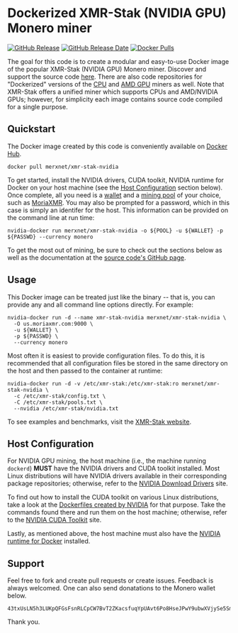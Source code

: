 # Dockerized XMR-Stak (NVIDIA GPU) Monero miner

[![GitHub Release](https://img.shields.io/github/release/merxnet/xmr-stak-nvidia-docker/all.svg)](https://github.com/merxnet/xmr-stak-nvidia-docker/releases)
[![GitHub Release Date](https://img.shields.io/github/release-date-pre/merxnet/xmr-stak-nvidia-docker.svg)](https://github.com/merxnet/xmr-stak-nvidia-docker/releases)
[![Docker Pulls](https://img.shields.io/docker/pulls/merxnet/xmr-stak-nvidia.svg)](https://hub.docker.com/r/merxnet/xmr-stak-nvidia/)

The goal for this code is to create a modular and easy-to-use Docker image of the popular XMR-Stak (NVIDIA GPU) Monero miner. Discover and support the source code [here](https://github.com/fireice-uk/xmr-stak). There are also code repositories for "Dockerized" versions of the [CPU](https://github.com/merxnet/xmr-stak-cpu-docker) and [AMD GPU](https://github.com/merxnet/xmr-stak-amd-docker) miners as well. Note that XMR-Stak offers a unified miner which supports CPUs and AMD/NVIDIA GPUs; however, for simplicity each image contains source code compiled for a single purpose.

## Quickstart
The Docker image created by this code is conveniently available on [Docker Hub](https://hub.docker.com/r/merxnet/xmr-stak-nvidia/).
```
docker pull merxnet/xmr-stak-nvidia
```
To get started, install the NVIDIA drivers, CUDA toolkit, NVIDIA runtime for Docker on your host machine (see the [Host Configuration](#host-configuration) section below). Once complete, all you need is a [wallet](https://getmonero.org/resources/user-guides/create_wallet.html) and a [mining pool](https://monero.org/services/mining-pools/) of your choice, such as [MoriaXMR](https://moriaxmr.com/). You may also be prompted for a password, which in this case is simply an identifer for the host. This information can be provided on the command line at run time:
```
nvidia-docker run merxnet/xmr-stak-nvidia -o ${POOL} -u ${WALLET} -p ${PASSWD} --currency monero
```
To get the most out of mining, be sure to check out the sections below as well as the documentation at the [source code's GitHub page](https://github.com/fireice-uk/xmr-stak/blob/master/doc/usage.md).

## Usage
This Docker image can be treated just like the binary -- that is, you can provide any and all command line options directly. For example:
```
nvidia-docker run -d --name xmr-stak-nvidia merxnet/xmr-stak-nvidia \
  -O us.moriaxmr.com:9000 \
  -u ${WALLET} \
  -p ${PASSWD} \
  --currency monero
```
Most often it is easiest to provide configuration files. To do this, it is recommended that all configuration files be stored in the same directory on the host and then passed to the container at runtime:
```
nvidia-docker run -d -v /etc/xmr-stak:/etc/xmr-stak:ro merxnet/xmr-stak-nvidia \
  -c /etc/xmr-stak/config.txt \
  -C /etc/xmr-stak/pools.txt \
  --nvidia /etc/xmr-stak/nvidia.txt
```
To see examples and benchmarks, visit the [XMR-Stak website](https://www.xmrstak.com/).

## Host Configuration
For NVIDIA GPU mining, the host machine (i.e., the machine running `dockerd`) **MUST** have the NVIDIA drivers and CUDA toolkit installed. Most Linux distributions will have NVIDIA drivers available in their corresponding package repositories; otherwise, refer to the [NVIDIA Download Drivers](http://www.nvidia.com/Download/index.aspx) site.

To find out how to install the CUDA toolkit on various Linux distributions, take a look at the [Dockerfiles created by NVIDIA](https://hub.docker.com/r/nvidia/cuda/) for that purpose. Take the commands found there and run them on the host machine; otherwise, refer to the [NVIDIA CUDA Toolkit](https://developer.nvidia.com/cuda-toolkit) site.

Lastly, as mentioned above, the host machine must also have the [NVIDIA runtime for Docker](https://github.com/NVIDIA/nvidia-docker#quickstart) installed.

## Support
Feel free to fork and create pull requests or create issues. Feedback is always welcomed. One can also send donatations to the Monero wallet below.
```
43txUsLN5h3LUKpQFGsFsnRLCpCW7BvT2ZKacsfuqYpUAvt6Po8HseJPwY9ubwXVjySe5SmxVstLfcV8hM8tHg8UTVB14Tk
```
Thank you.
